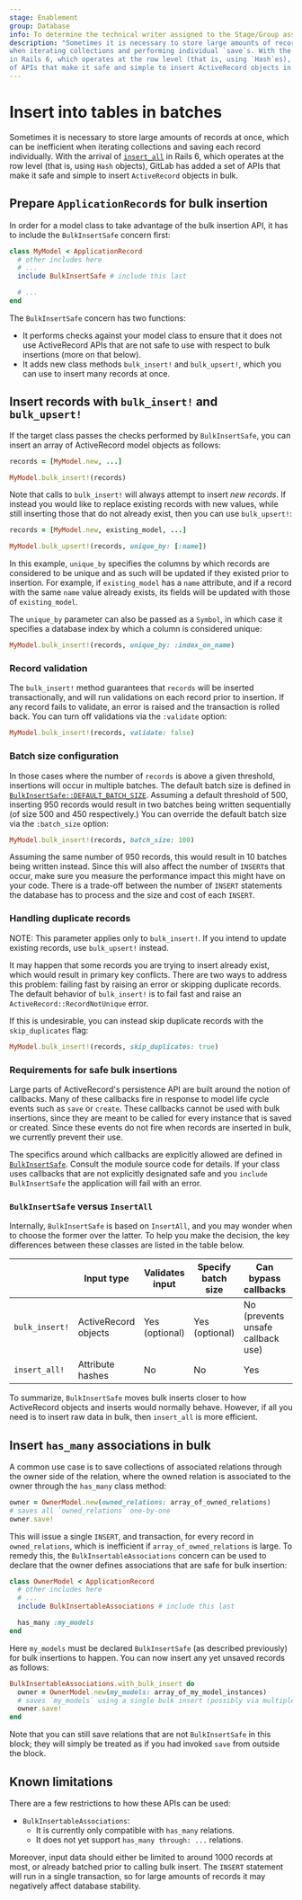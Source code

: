 ```yaml
---
stage: Enablement
group: Database
info: To determine the technical writer assigned to the Stage/Group associated with this page, see https://about.gitlab.com/handbook/engineering/ux/technical-writing/#assignments
description: "Sometimes it is necessary to store large amounts of records at once, which can be inefficient
when iterating collections and performing individual `save`s. With the arrival of `insert_all`
in Rails 6, which operates at the row level (that is, using `Hash`es), GitLab has added a set
of APIs that make it safe and simple to insert ActiveRecord objects in bulk."
---
```


# Insert into tables in batches

Sometimes it is necessary to store large amounts of records at once, which can be inefficient
when iterating collections and saving each record individually. With the arrival of
[`insert_all`](https://apidock.com/rails/ActiveRecord/Persistence/ClassMethods/insert_all)
in Rails 6, which operates at the row level (that is, using `Hash` objects), GitLab has added a set
of APIs that make it safe and simple to insert `ActiveRecord` objects in bulk.

## Prepare `ApplicationRecord`s for bulk insertion

In order for a model class to take advantage of the bulk insertion API, it has to include the
`BulkInsertSafe` concern first:

```ruby
class MyModel < ApplicationRecord
  # other includes here
  # ...
  include BulkInsertSafe # include this last

  # ...
end
```

The `BulkInsertSafe` concern has two functions:

- It performs checks against your model class to ensure that it does not use ActiveRecord
  APIs that are not safe to use with respect to bulk insertions (more on that below).
- It adds new class methods `bulk_insert!` and `bulk_upsert!`, which you can use to insert many records at once.

## Insert records with `bulk_insert!` and `bulk_upsert!`

If the target class passes the checks performed by `BulkInsertSafe`, you can insert an array of
ActiveRecord model objects as follows:

```ruby
records = [MyModel.new, ...]

MyModel.bulk_insert!(records)
```

Note that calls to `bulk_insert!` will always attempt to insert _new records_. If instead
you would like to replace existing records with new values, while still inserting those
that do not already exist, then you can use `bulk_upsert!`:

```ruby
records = [MyModel.new, existing_model, ...]

MyModel.bulk_upsert!(records, unique_by: [:name])
```

In this example, `unique_by` specifies the columns by which records are considered to be
unique and as such will be updated if they existed prior to insertion. For example, if
`existing_model` has a `name` attribute, and if a record with the same `name` value already
exists, its fields will be updated with those of `existing_model`.

The `unique_by` parameter can also be passed as a `Symbol`, in which case it specifies
a database index by which a column is considered unique:

```ruby
MyModel.bulk_insert!(records, unique_by: :index_on_name)
```

### Record validation

The `bulk_insert!` method guarantees that `records` will be inserted transactionally, and
will run validations on each record prior to insertion. If any record fails to validate,
an error is raised and the transaction is rolled back. You can turn off validations via
the `:validate` option:

```ruby
MyModel.bulk_insert!(records, validate: false)
```

### Batch size configuration

In those cases where the number of `records` is above a given threshold, insertions will
occur in multiple batches. The default batch size is defined in
[`BulkInsertSafe::DEFAULT_BATCH_SIZE`](https://gitlab.com/gitlab-org/gitlab/-/blob/master/app/models/concerns/bulk_insert_safe.rb).
Assuming a default threshold of 500, inserting 950 records
would result in two batches being written sequentially (of size 500 and 450 respectively.)
You can override the default batch size via the `:batch_size` option:

```ruby
MyModel.bulk_insert!(records, batch_size: 100)
```

Assuming the same number of 950 records, this would result in 10 batches being written instead.
Since this will also affect the number of `INSERT`s that occur, make sure you measure the
performance impact this might have on your code. There is a trade-off between the number of
`INSERT` statements the database has to process and the size and cost of each `INSERT`.

### Handling duplicate records

NOTE:
This parameter applies only to `bulk_insert!`. If you intend to update existing
records, use `bulk_upsert!` instead.

It may happen that some records you are trying to insert already exist, which would result in
primary key conflicts. There are two ways to address this problem: failing fast by raising an
error or skipping duplicate records. The default behavior of `bulk_insert!` is to fail fast
and raise an `ActiveRecord::RecordNotUnique` error.

If this is undesirable, you can instead skip duplicate records with the `skip_duplicates` flag:

```ruby
MyModel.bulk_insert!(records, skip_duplicates: true)
```

### Requirements for safe bulk insertions

Large parts of ActiveRecord's persistence API are built around the notion of callbacks. Many
of these callbacks fire in response to model life cycle events such as `save` or `create`.
These callbacks cannot be used with bulk insertions, since they are meant to be called for
every instance that is saved or created. Since these events do not fire when
records are inserted in bulk, we currently prevent their use.

The specifics around which callbacks are explicitly allowed are defined in
[`BulkInsertSafe`](https://gitlab.com/gitlab-org/gitlab/-/blob/master/app/models/concerns/bulk_insert_safe.rb).
Consult the module source code for details. If your class uses callbacks that are not explicitly designated
safe and you `include BulkInsertSafe` the application will fail with an error.

### `BulkInsertSafe` versus `InsertAll`

Internally, `BulkInsertSafe` is based on `InsertAll`, and you may wonder when to choose
the former over the latter. To help you make the decision,
the key differences between these classes are listed in the table below.

|                | Input type           | Validates input | Specify batch size | Can bypass callbacks              | Transactional |
|--------------- | -------------------- | --------------- | ------------------ | --------------------------------- | ------------- |
| `bulk_insert!` | ActiveRecord objects | Yes (optional)  | Yes (optional)     | No (prevents unsafe callback use) | Yes           |
| `insert_all!`  | Attribute hashes     | No              | No                 | Yes                               | Yes           |

To summarize, `BulkInsertSafe` moves bulk inserts closer to how ActiveRecord objects
and inserts would normally behave. However, if all you need is to insert raw data in bulk, then
`insert_all` is more efficient.

## Insert `has_many` associations in bulk

A common use case is to save collections of associated relations through the owner side of the relation,
where the owned relation is associated to the owner through the `has_many` class method:

```ruby
owner = OwnerModel.new(owned_relations: array_of_owned_relations)
# saves all `owned_relations` one-by-one
owner.save!
```

This will issue a single `INSERT`, and transaction, for every record in `owned_relations`, which is inefficient if
`array_of_owned_relations` is large. To remedy this, the `BulkInsertableAssociations` concern can be
used to declare that the owner defines associations that are safe for bulk insertion:

```ruby
class OwnerModel < ApplicationRecord
  # other includes here
  # ...
  include BulkInsertableAssociations # include this last

  has_many :my_models
end
```

Here `my_models` must be declared `BulkInsertSafe` (as described previously) for bulk insertions
to happen. You can now insert any yet unsaved records as follows:

```ruby
BulkInsertableAssociations.with_bulk_insert do
  owner = OwnerModel.new(my_models: array_of_my_model_instances)
  # saves `my_models` using a single bulk insert (possibly via multiple batches)
  owner.save!
end
```

Note that you can still save relations that are not `BulkInsertSafe` in this block; they will
simply be treated as if you had invoked `save` from outside the block.

## Known limitations

There are a few restrictions to how these APIs can be used:

- `BulkInsertableAssociations`:
  - It is currently only compatible with `has_many` relations.
  - It does not yet support `has_many through: ...` relations.

Moreover, input data should either be limited to around 1000 records at most,
or already batched prior to calling bulk insert. The `INSERT` statement will run in a single
transaction, so for large amounts of records it may negatively affect database stability.
